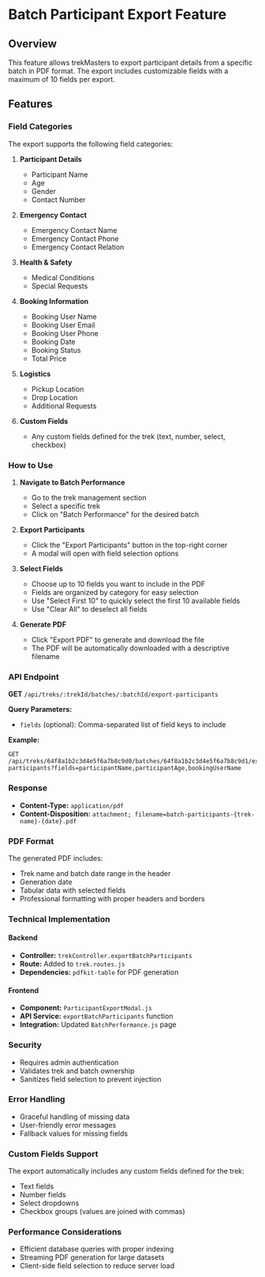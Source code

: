 # Batch Participant Export Feature

## Overview
This feature allows trekMasters to export participant details from a specific batch in PDF format. The export includes customizable fields with a maximum of 10 fields per export.

## Features

### Field Categories
The export supports the following field categories:

1. **Participant Details**
   - Participant Name
   - Age
   - Gender
   - Contact Number

2. **Emergency Contact**
   - Emergency Contact Name
   - Emergency Contact Phone
   - Emergency Contact Relation

3. **Health & Safety**
   - Medical Conditions
   - Special Requests

4. **Booking Information**
   - Booking User Name
   - Booking User Email
   - Booking User Phone
   - Booking Date
   - Booking Status
   - Total Price

5. **Logistics**
   - Pickup Location
   - Drop Location
   - Additional Requests

6. **Custom Fields**
   - Any custom fields defined for the trek (text, number, select, checkbox)

### How to Use

1. **Navigate to Batch Performance**
   - Go to the trek management section
   - Select a specific trek
   - Click on "Batch Performance" for the desired batch

2. **Export Participants**
   - Click the "Export Participants" button in the top-right corner
   - A modal will open with field selection options

3. **Select Fields**
   - Choose up to 10 fields you want to include in the PDF
   - Fields are organized by category for easy selection
   - Use "Select First 10" to quickly select the first 10 available fields
   - Use "Clear All" to deselect all fields

4. **Generate PDF**
   - Click "Export PDF" to generate and download the file
   - The PDF will be automatically downloaded with a descriptive filename

### API Endpoint

**GET** `/api/treks/:trekId/batches/:batchId/export-participants`

**Query Parameters:**
- `fields` (optional): Comma-separated list of field keys to include

**Example:**
```
GET /api/treks/64f8a1b2c3d4e5f6a7b8c9d0/batches/64f8a1b2c3d4e5f6a7b8c9d1/export-participants?fields=participantName,participantAge,bookingUserName
```

### Response
- **Content-Type:** `application/pdf`
- **Content-Disposition:** `attachment; filename=batch-participants-{trek-name}-{date}.pdf`

### PDF Format
The generated PDF includes:
- Trek name and batch date range in the header
- Generation date
- Tabular data with selected fields
- Professional formatting with proper headers and borders

### Technical Implementation

#### Backend
- **Controller:** `trekController.exportBatchParticipants`
- **Route:** Added to `trek.routes.js`
- **Dependencies:** `pdfkit-table` for PDF generation

#### Frontend
- **Component:** `ParticipantExportModal.js`
- **API Service:** `exportBatchParticipants` function
- **Integration:** Updated `BatchPerformance.js` page

### Security
- Requires admin authentication
- Validates trek and batch ownership
- Sanitizes field selection to prevent injection

### Error Handling
- Graceful handling of missing data
- User-friendly error messages
- Fallback values for missing fields

### Custom Fields Support
The export automatically includes any custom fields defined for the trek:
- Text fields
- Number fields
- Select dropdowns
- Checkbox groups (values are joined with commas)

### Performance Considerations
- Efficient database queries with proper indexing
- Streaming PDF generation for large datasets
- Client-side field selection to reduce server load 